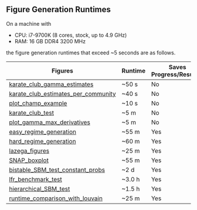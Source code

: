 ## Figure Generation Runtimes

On a machine with

 - CPU: i7-9700K (8 cores, stock, up to 4.9 GHz)
 - RAM: 16 GB DDR4 3200 MHz

the figure generation runtimes that exceed ~5 seconds are as follows.

| Figures | Runtime | Saves Progress/Results? |
|---------|---------|-----------------|
| [karate_club_gamma_estimates](experiments/karate_club_gamma_estimates/karate_club_gamma_estimates.py) | ~50 s | No
| [karate_club_estimates_per_community](experiments/karate_club_gamma_estimates/karate_club_estimates_per_community.py) | ~40 s | No
| [plot_champ_example](experiments/example_figures/plot_champ_example.py) | ~10 s | No
| [karate_club_test](experiments/karate_club_test/karate_club_test.py) | ~5 m | No
| [plot_gamma_max_derivatives](experiments/plot_duality_details/plot_gamma_max_derivatives.py) | ~5 m | No
| [easy_regime_generation](experiments/pamfil_synthetic_networks/easy_regime_generation.py) | ~55 m | Yes
| [hard_regime_generation](experiments/pamfil_synthetic_networks/hard_regime_generation.py) | ~60 m | Yes
| [lazega_figures](experiments/lazega_law_firm/lazega_figures.py) | ~25 m | Yes
| [SNAP_boxplot](experiments/social_networks/SNAP_boxplot.py) | ~55 m | Yes
| [bistable_SBM_test_constant_probs](experiments/bistable_SBM/bistable_SBM_test_constant_probs.py) | ~2 d | Yes
| [lfr_benchmark_test](experiments/lfr_benchmark_test/lfr_benchmark_test.py) | ~3.0 h | Yes
| [hierarchical_SBM_test](experiments/hierarchical_SBM_test/hierarchical_SBM_test.py) | ~1.5 h | Yes
| [runtime_comparison_with_louvain](experiments/miscellaneous_tests/runetime_comparison_with_louvain.py) | ~25 m | Yes